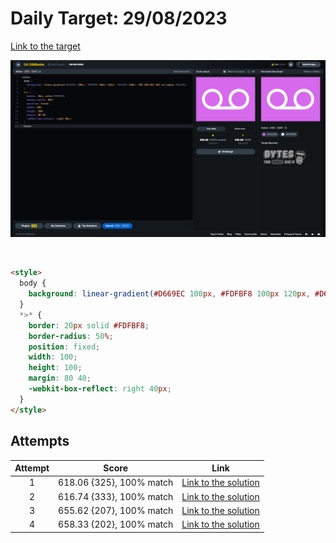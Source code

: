 # Daily Target: 29/08/2023

[Link to the target](https://cssbattle.dev/play/rkf3OoYv0sIG73XnGjNb)

![img](../images/target-solution/daily-target_2023-08-29.png)

<br>

```html
<style>
  body {
    background: linear-gradient(#D669EC 100px, #FDFBF8 100px 120px, #D669EC 120px) 50% 83%/46% 60% no-repeat #D669EC;
  }
  *>* {
    border: 20px solid #FDFBF8;
    border-radius: 50%;
    position: fixed;
    width: 100;
    height: 100;
    margin: 80 40;
    -webkit-box-reflect: right 40px;
  }
</style>
```

## Attempts
| Attempt | Score | Link |
|:-:|:-:|:-:|
| 1 | 618.06 {325}, 100% match | [Link to the solution](../html/daily-target_2023-08-29_attempt-01.html) |
| 2 | 616.74 {333}, 100% match | [Link to the solution](../html/daily-target_2023-08-29_attempt-02.html) |
| 3 | 655.62 {207}, 100% match | [Link to the solution](../html/daily-target_2023-08-29_attempt-03.html) |
| 4 | 658.33 {202}, 100% match | [Link to the solution](../html/daily-target_2023-08-29_attempt-04.html) |